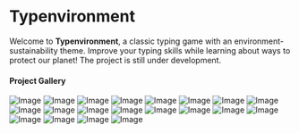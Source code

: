 # Typenvironment

Welcome to **Typenvironment**, a classic typing game with an environment-sustainability theme. Improve your typing skills while learning about ways to protect our planet!
The project is still under development. 

#### Project Gallery
![Image](./src/img/imp_ss%20(1).png)
![Image](./src/img/imp_ss%20(2).png)
![Image](./src/img/imp_ss%20(3).png)
![Image](./src/img/imp_ss%20(4).png)
![Image](./src/img/imp_ss%20(5).png)
![Image](./src/img/imp_ss%20(6).png)
![Image](./src/img/imp_ss%20(7).png)
![Image](./src/img/imp_ss%20(8).png)
![Image](./src/img/imp_ss%20(9).png)
![Image](./src/img/imp_ss%20(10).png)
![Image](./src/img/imp_ss%20(11).png)
![Image](./src/img/imp_ss%20(12).png)
![Image](./src/img/imp_ss%20(13).png)
![Image](./src/img/imp_ss%20(14).png)
![Image](./src/img/imp_ss%20(15).png)
![Image](./src/img/imp_ss%20(16).png)
![Image](./src/img/imp_ss%20(17).png)
![Image](./src/img/imp_ss%20(18).png)
![Image](./src/img/imp_ss%20(19).png)
![Image](./src/img/imp_ss%20(20).png)